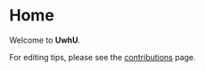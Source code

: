 # Home

Welcome to **UwhU**.

For editing tips, please see the [contributions][1] page.

[1]: /contributing.md "Contributing"
